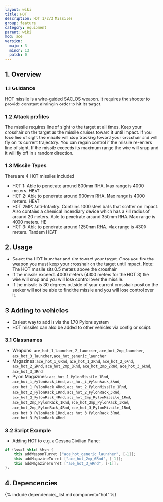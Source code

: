 ```yaml
---
layout: wiki
title: HOT
description: HOT 1/2/3 Missiles
group: feature
category: equipment
parent: wiki
mod: ace
version:
  major: 3
  minor: 13
  patch: 0
---
```


## 1. Overview

### 1.1 Guidance

HOT missile is a wire-guided SACLOS weapon. It requires the shooter to provide constant aiming in order to hit its target.

### 1.2 Attack profiles

The missile requires line of sight to the target at all times. Keep your crosshair on the target as the missile cruises toward it until impact.
If you lose line of sight the missile will stop tracking toward your crosshair and will fly on its current trajectory. You can regain control if the missile re-enters line of sight.
If the missile exceeds its maximum range the wire will snap and it will fly off in a random direction.

### 1.3 Missile Types

There are 4 HOT missiles included
- HOT 1: Able to penetrate around 800mm RHA. Max range is 4000 meters. HEAT
- HOT 2: Able to penetrate around 900mm RHA. Max range is 4000 meters. HEAT
- HOT 2MP: Anti-Infantry. Contains 1000 steel balls that scatter on impact. Also contains a chemical incendiary device which has a kill radius of around 20 meters. Able to penetrate around 350mm RHA. Max range is 4000 meters. HE
- HOT 3: Able to penetrate around 1250mm RHA. Max range is 4300 meters. Tandem HEAT

## 2. Usage

- Select the HOT launcher and aim toward your target. Once you fire the weapon you must keep your crosshair on the target until impact. Note: The HOT missile sits 0.5 meters above the crosshair
- If the missile exceeds 4000 meters (4300 meters for the HOT 3) the wire will snap and you will lose control over the missile.
- If the missile is 30 degrees outside of your current crosshair position the seeker will not be able to find the missile and you will lose control over it.

## 3 Adding to vehicles

- Easiest way to add is via the 1.70 Pylons system.
- HOT missiles can also be added to other vehicles via config or script.

### 3.1 Classnames

- Weapons: `ace_hot_1_launcher`, `2_launcher`, `ace_hot_2mp_launcher`, `ace_hot_3_launcher`, `ace_hot_generic_launcher`
- Magazines: `ace_hot_1_6Rnd`, `ace_hot_1_2Rnd`, `ace_hot_2_6Rnd`, `ace_hot_2_2Rnd`, `ace_hot_2mp_6Rnd`, `ace_hot_2mp_2Rnd`, `ace_hot_3_6Rnd`, `ace_hot_3_2Rnd`
- Pylon Magazines: `ace_hot_1_PylonMissile_1Rnd`, `ace_hot_1_PylonRack_1Rnd`, `ace_hot_1_PylonRack_3Rnd`, `ace_hot_1_PylonRack_4Rnd`, `ace_hot_2_PylonMissile_1Rnd`, `ace_hot_2_PylonRack_1Rnd`, `ace_hot_2_PylonRack_3Rnd`, `ace_hot_2_PylonRack_4Rnd`, `ace_hot_2mp_PylonMissile_1Rnd`, `ace_hot_2mp_PylonRack_1Rnd`, `ace_hot_2mp_PylonRack_3Rnd`, `ace_hot_2mp_PylonRack_4Rnd`, `ace_hot_3_PylonMissile_1Rnd`, `ace_hot_3_PylonRack_1Rnd`, `ace_hot_3_PylonRack_3Rnd`, `ace_hot_3_PylonRack_4Rnd`

### 3.2 Script Example

- Adding HOT to e.g. a Cessna Civilian Plane:

```cpp
if (local this) then {
    this addWeaponTurret ["ace_hot_generic_launcher", [-1]];
    this addMagazineTurret ["ace_hot_2mp_6Rnd", [-1]];
    this addMagazineTurret ["ace_hot_3_6Rnd", [-1]];
};
```

## 4. Dependencies

{% include dependencies_list.md component="hot" %}
